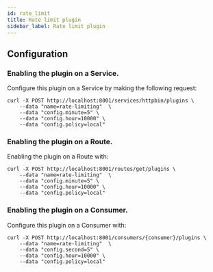 ```yaml
---
id: rate_limit
title: Rate limit plugin
sidebar_label: Rate limit plugin
---
```


## Configuration

### Enabling the plugin on a Service.
Configure this plugin on a Service by making the following request:

```shell script
curl -X POST http://localhost:8001/services/httpbin/plugins \
    --data "name=rate-limiting"  \
    --data "config.minute=5" \
    --data "config.hour=10000" \
    --data "config.policy=local"
```

### Enabling the plugin on a Route.
Enabling the plugin on a Route with:

```shell script
curl -X POST http://localhost:8001/routes/get/plugins \
    --data "name=rate-limiting"  \
    --data "config.minute=5" \
    --data "config.hour=10000" \
    --data "config.policy=local"
```

### Enabling the plugin on a Consumer.
Configure this plugin on a Consumer with:

```shell script
curl -X POST http://localhost:8001/consumers/{consumer}/plugins \
    --data "name=rate-limiting"  \
    --data "config.second=5" \
    --data "config.hour=10000" \
    --data "config.policy=local"
```
